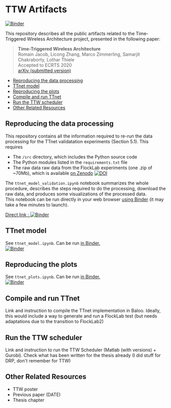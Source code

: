 # TTW Artifacts

[![Binder](https://mybinder.org/badge_logo.svg)](https://mybinder.org/v2/gh/romain-jacob/TTW-Artifacts/master)

This repository describes all the public artifacts related to the Time-Triggered Wireless Architecture project, presented in the following paper:

> **Time-Triggered Wireless Architecture**  
Romain Jacob, Licong Zhang, Marco Zimmerling, Samarjit Chakraborty, Lothar Thiele   
Accepted to ECRTS 2020  
[arXiv (submitted version)](https://arxiv.org/abs/2002.07491)

<!-- TOC depthFrom:2 depthTo:6 withLinks:1 updateOnSave:1 orderedList:0 -->

- [Reproducing the data processing](#reproducing-the-data-processing)
- [TTnet model](#ttnet-model)
- [Reproducing the plots](#reproducing-the-plots)
- [Compile and run TTnet](#compile-and-run-ttnet)
- [Run the TTW scheduler](#run-the-ttw-scheduler)
- [Other Related Resources](#other-related-resources)

<!-- /TOC -->



## Reproducing the data processing

This repository contains all the information required to re-run the data processing for the TTnet validatation experiments (Section 5.1). This requires
+ The `/src` directory, which includes the Python source code
+ The Python modules listed in the `requirements.txt` file
+ The raw data raw data from the FlockLab experiments (one .zip of ~70Mb), which is available [on Zenodo](https://doi.org/10.5281/zenodo.3530721) [![DOI](https://zenodo.org/badge/DOI/10.5281/zenodo.3530721.svg)](https://doi.org/10.5281/zenodo.3530721)

The `ttnet_model_validation.ipynb` notebook summarizes the whole procedure, describes the steps required to do the processing, download the raw data, and produces some visualizations of the processed data.  
This notebook can be run directly in your web browser [using Binder](https://mybinder.org/) (it may take a few minutes to launch).

[Direct link : ![Binder](https://mybinder.org/badge_logo.svg)](https://mybinder.org/v2/gh/romain-jacob/TTW-Artifacts/master?filepath=ttnet_model_validation.ipynb)

## TTnet model

See `ttnet_model.ipynb`. Can be run [in Binder.](https://mybinder.org/v2/gh/romain-jacob/TTW-Arfifacts/master)  
[![Binder](https://mybinder.org/badge_logo.svg)](https://mybinder.org/v2/gh/romain-jacob/TTW-Arfifacts/master)


## Reproducing the plots
See `ttnet_plots.ipynb`. Can be run [in Binder.](https://mybinder.org/v2/gh/romain-jacob/TTW-Arfifacts/master)  
[![Binder](https://mybinder.org/badge_logo.svg)](https://mybinder.org/v2/gh/romain-jacob/TTW-Arfifacts/master)

## Compile and run TTnet
Link and instruction to compile the TTnet implementation in Baloo. Ideally, this would include a way to generate and run a FlockLab test (but needs adaptations due to the transition to FlockLab2)

## Run the TTW scheduler
Link and instruction to run the TTW Scheduler (Matlab (with versions) + Gurobi). Check what has been written for the thesis already (I did stuff for DRP, don't remember for TTW)

## Other Related Resources
+ TTW poster
+ Previous paper (DATE)
+ Thesis chapter
